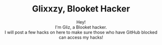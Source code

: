 <div align="center">
  <h1>Glixxzy, Blooket Hacker</h1>
  <p>
    Hey!<br>
    I'm Gliz, a Blooket hacker.<br>
    I will post a few hacks on here to make sure those who have GitHub blocked can access my hacks!
  </p>
